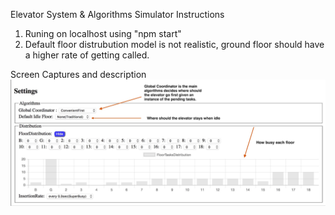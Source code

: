   Elevator System & Algorithms Simulator Instructions
  1. Runing on localhost using "npm start"
  2. Default floor distrubution model is not realistic, ground floor should have a higher rate of getting called.
  
  Screen Captures and description
  ![alt tag](https://github.com/JerryLiu0415/Elevator-Algorithms-Simulator/blob/master/screen%20captures/setting.jpeg)
 
  
